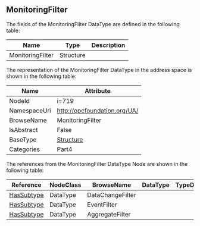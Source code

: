 <!-- datatype -->
## MonitoringFilter
  
<!-- end of description -->
The fields of the MonitoringFilter DataType are defined in the following table:  

|Name|Type|Description|
|---|---|---|
|MonitoringFilter|Structure||

The representation of the MonitoringFilter DataType in the address space is shown in the following table:  

|Name|Attribute|
|---|---|
|NodeId|i=719|
|NamespaceUri|http://opcfoundation.org/UA/|
|BrowseName|MonitoringFilter|
|IsAbstract|False|
|BaseType|[Structure](../../../Part3/DataTypes/Structure/readme.md)|
|Categories|Part4|

The references from the MonitoringFilter DataType Node are shown in the following table:  

|Reference|NodeClass|BrowseName|DataType|TypeDefinition|ModellingRule|
|---|---|---|---|---|---|
|[HasSubtype](../../../Part3/ReferenceTypes/HasSubtype/readme.md)|DataType|DataChangeFilter||||
|[HasSubtype](../../../Part3/ReferenceTypes/HasSubtype/readme.md)|DataType|EventFilter||||
|[HasSubtype](../../../Part3/ReferenceTypes/HasSubtype/readme.md)|DataType|AggregateFilter||||

